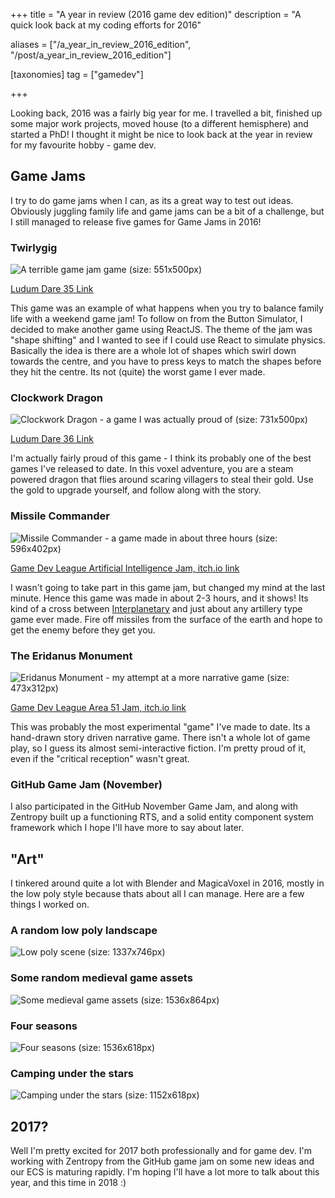 +++
title = "A year in review (2016 game dev edition)"
description = "A quick look back at my coding efforts for 2016"

aliases = ["/a_year_in_review_2016_edition", "/post/a_year_in_review_2016_edition"]

[taxonomies]
tag = ["gamedev"]

+++

Looking back, 2016 was a fairly big year for me. I travelled a bit, finished up
some major work projects, moved house (to a different hemisphere) and started a
PhD! I thought it might be nice to look back at the year in review for my
favourite hobby - game dev.

## Game Jams

I try to do game jams when I can, as its a great way to test out ideas.
Obviously juggling family life and game jams can be a bit of a challenge, but I
still managed to release five games for Game Jams in 2016!

### Twirlygig

![A terrible game jam game (size: 551x500px)](twirlygig.jpg)

[Ludum Dare 35 Link](https://web.archive.org/web/20210127063404/http://ludumdare.com/compo/ludum-dare-35/?action=preview&uid=50407)

This game was an example of what happens when you try to balance family life
with a weekend game jam! To follow on from the Button Simulator, I decided to
make another game using ReactJS. The theme of the jam was "shape shifting" and I
wanted to see if I could use React to simulate physics. Basically the idea is
there are a whole lot of shapes which swirl down towards the centre, and you
have to press keys to match the shapes before they hit the centre. Its
not (quite) the worst game I ever made.

### Clockwork Dragon

![Clockwork Dragon - a game I was actually proud of (size: 731x500px)](clockwork-dragon.jpg)

[Ludum Dare 36 Link](https://wilsk.itch.io/clockwork-dragon)

I'm actually fairly proud of this game - I think its probably one of the best
games I've released to date. In this voxel adventure, you are a steam powered
dragon that flies around scaring villagers to steal their gold. Use the gold to
upgrade yourself, and follow along with the story.

### Missile Commander

![Missile Commander - a game made in about three hours (size: 596x402px)](missile-commander.png)

[Game Dev League Artificial Intelligence Jam, itch.io link](https://wilsk.itch.io/missile-commander)

I wasn't going to take part in this game jam, but changed my mind at the last
minute. Hence this game was made in about 2-3 hours, and it shows! Its kind of a
cross between [Interplanetary](http://interplanetary.weebly.com/) and just about
any artillery type game ever made. Fire off missiles from the surface of the
earth and hope to get the enemy before they get you.

### The Eridanus Monument

![Eridanus Monument - my attempt at a more narrative game (size: 473x312px)](eridanus-monument.png)

[Game Dev League Area 51 Jam, itch.io link](https://wilsk.itch.io/eridanus)

This was probably the most experimental "game" I've made to date. Its a
hand-drawn story driven narrative game. There isn't a whole lot of game play, so
I guess its almost semi-interactive fiction. I'm pretty proud of it, even if the
"critical reception" wasn't great.

### GitHub Game Jam (November)

I also participated in the GitHub November Game Jam, and along with Zentropy
built up a functioning RTS, and a solid entity component system framework which
I hope I'll have more to say about later.

## "Art"

I tinkered around quite a lot with Blender and MagicaVoxel in 2016, mostly in
the low poly style because thats about all I can manage. Here are a few things I
worked on.

### A random low poly landscape

![Low poly scene (size: 1337x746px)](Random-Landscape-2.png)

### Some random medieval game assets

![Some medieval game assets (size: 1536x864px)](medieval_assets.png)

### Four seasons

![Four seasons (size: 1536x618px)](Seasons-Composite.png)

### Camping under the stars

![Camping under the stars (size: 1152x618px)](Scene-4.2-J.png)

## 2017?

Well I'm pretty excited for 2017 both professionally and for game dev. I'm
working with Zentropy from the GitHub game jam on some new ideas and our ECS is
maturing rapidly. I'm hoping I'll have a lot more to talk about this year, and
this time in 2018 :)
